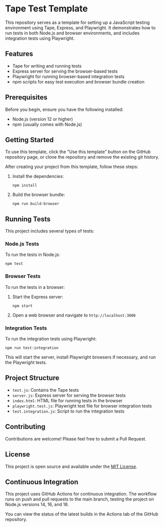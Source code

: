 # Tape Test Template

This repository serves as a template for setting up a JavaScript testing environment using Tape, Express, and Playwright. It demonstrates how to run tests in both Node.js and browser environments, and includes integration tests using Playwright.

## Features

- Tape for writing and running tests
- Express server for serving the browser-based tests
- Playwright for running browser-based integration tests
- npm scripts for easy test execution and browser bundle creation

## Prerequisites

Before you begin, ensure you have the following installed:
- Node.js (version 12 or higher)
- npm (usually comes with Node.js)

## Getting Started

To use this template, click the "Use this template" button on the GitHub repository page, or clone the repository and remove the existing git history.

After creating your project from this template, follow these steps:

1. Install the dependencies:
   ```
   npm install
   ```

2. Build the browser bundle:
   ```
   npm run build-browser
   ```

## Running Tests

This project includes several types of tests:

### Node.js Tests

To run the tests in Node.js:

```
npm test
```

### Browser Tests

To run the tests in a browser:

1. Start the Express server:
   ```
   npm start
   ```

2. Open a web browser and navigate to `http://localhost:3000`

### Integration Tests

To run the integration tests using Playwright:

```
npm run test:integration
```

This will start the server, install Playwright browsers if necessary, and run the Playwright tests.

## Project Structure

- `test.js`: Contains the Tape tests
- `server.js`: Express server for serving the browser tests
- `index.html`: HTML file for running tests in the browser
- `playwright.test.js`: Playwright test file for browser integration tests
- `test.integration.js`: Script to run the integration tests

## Contributing

Contributions are welcome! Please feel free to submit a Pull Request.

## License

This project is open source and available under the [MIT License](LICENSE).

## Continuous Integration

This project uses GitHub Actions for continuous integration. The workflow runs on push and pull requests to the main branch, testing the project on Node.js versions 14, 16, and 18.

You can view the status of the latest builds in the Actions tab of the GitHub repository.
